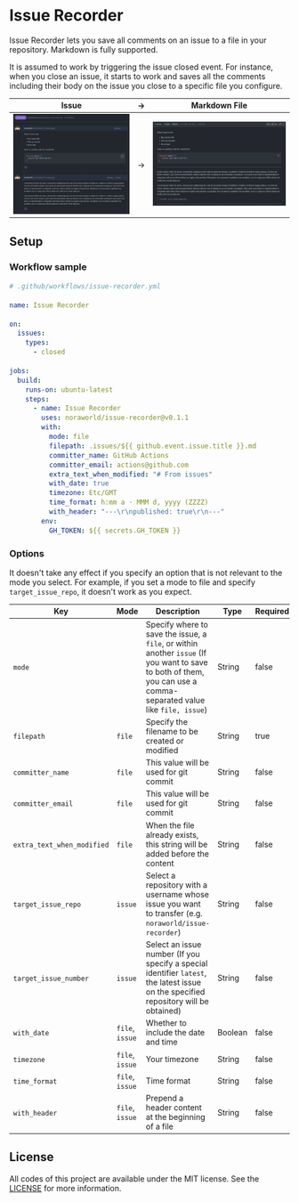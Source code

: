 # Issue Recorder
Issue Recorder lets you save all comments on an issue to a file in your repository. Markdown is fully supported.

It is assumed to work by triggering the issue closed event. For instance, when you close an issue, it starts to work and saves all the comments including their body on the issue you close to a specific file you configure.

| Issue                            | →   | Markdown File                                    |
| :------------------------------: | --- | :----------------------------------------------: |
| ![Issue](/screenshots/issue.png) | →   | ![Markdown File](/screenshots/markdown_file.png) |

## Setup
### Workflow sample

```yaml
# .github/workflows/issue-recorder.yml

name: Issue Recorder

on:
  issues:
    types:
      - closed

jobs:
  build:
    runs-on: ubuntu-latest
    steps:
      - name: Issue Recorder
        uses: noraworld/issue-recorder@v0.1.1
        with:
          mode: file
          filepath: .issues/${{ github.event.issue.title }}.md
          committer_name: GitHub Actions
          committer_email: actions@github.com
          extra_text_when_modified: "# From issues"
          with_date: true
          timezone: Etc/GMT
          time_format: h:mm a · MMM d, yyyy (ZZZZ)
          with_header: "---\r\npublished: true\r\n---"
        env:
          GH_TOKEN: ${{ secrets.GH_TOKEN }}
```

### Options
It doesn't take any effect if you specify an option that is not relevant to the mode you select. For example, if you set a mode to file and specify `target_issue_repo`, it doesn't work as you expect.

| Key                        | Mode            | Description                                                                                                                                                        | Type    | Required | Default                                   |
| -------------------------- | --------------- |------------------------------------------------------------------------------------------------------------------------------------------------------------------- | ------- | -------- | ----------------------------------------- |
| `mode`                     |                 | Specify where to save the issue, a `file`, or within another `issue` (If you want to save to both of them, you can use a comma-separated value like `file, issue`) | String  | false    | `file`                                    |
| `filepath`                 | `file`          | Specify the filename to be created or modified                                                                                                                     | String  | true     |                                           |
| `committer_name`           | `file`          | This value will be used for git commit                                                                                                                             | String  | false    | `GitHub Actions`                          |
| `committer_email`          | `file`          | This value will be used for git commit                                                                                                                             | String  | false    | `actions@github.com`                      |
| `extra_text_when_modified` | `file`          | When the file already exists, this string will be added before the content                                                                                         | String  | false    | `"# From issues"`                         |
| `target_issue_repo`        | `issue`         | Select a repository with a username whose issue you want to transfer (e.g. `noraworld/issue-recorder`)                                                             | String  | false    | (the repository this Action is installed) |
| `target_issue_number`      | `issue`         | Select an issue number (If you specify a special identifier `latest`, the latest issue on the specified repository will be obtained)                               | String  | false    | `latest`                                  |
| `with_date`                | `file`, `issue` | Whether to include the date and time                                                                                                                               | Boolean | false    | `false`                                   |
| `timezone`                 | `file`, `issue` | Your timezone                                                                                                                                                      | String  | false    | `Etc/GMT`                                 |
| `time_format`              | `file`, `issue` | Time format                                                                                                                                                        | String  | false    | `MMM d, yyyy, h:mm a ZZZZ`                |
| `with_header`              | `file`, `issue` | Prepend a header content at the beginning of a file                                                                                                                | String  | false    | `''`                                      |

## License
All codes of this project are available under the MIT license. See the [LICENSE](/LICENSE) for more information.
